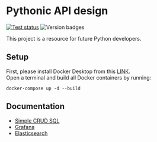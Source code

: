 # Pythonic API design
[![Test status](https://github.com/philippabele/pythonic-api-design/workflows/Test/badge.svg)][test]
![Version badges](https://img.shields.io/badge/Python-3.6%7C3.7%7C3.8%7C3.9-brightgreen)

This project is a resource for future Python developers.

[test]:https://github.com/philippabele/pythonic-api-design/actions/workflows/pytest.yaml

## Setup
First, please install Docker Desktop from this [LINK](https://docs.docker.com/desktop/#download-and-install).\
Open a terminal and build all Docker containers by running:
~~~~
docker-compose up -d --build
~~~~


## Documentation

- [Simple CRUD SQL][]
- [Grafana][]
- [Elasticsearch][]


[Simple CRUD SQL]: https://github.com/philippabele/pythonic-api-design/blob/development/01_simple_crud_sql/crud-sql.MD
[Grafana]: https://github.com/philippabele/pythonic-api-design/blob/development/03_grafana_monitoring/monitoring.MD
[Elasticsearch]: https://github.com/philippabele/pythonic-api-design/blob/development/02_simple_elastic_logging/elastic.MD
